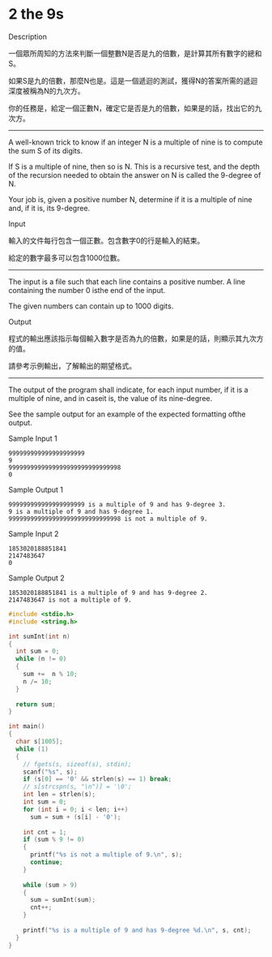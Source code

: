 # 2 the 9s

Description

一個眾所周知的方法來判斷一個整數N是否是九的倍數，是計算其所有數字的總和S。

如果S是九的倍數，那麼N也是。這是一個遞迴的測試，獲得N的答案所需的遞迴深度被稱為N的九次方。

你的任務是，給定一個正數N，確定它是否是九的倍數，如果是的話，找出它的九次方。

- ------------------------------------------------------------------------------

A well-known trick to know if an integer N is a multiple of nine is to compute the sum S of its digits.

If S is a multiple of nine, then so is N. This is a recursive test, and the depth of the recursion needed to obtain the answer on N is called the 9-degree of N.

Your job is, given a positive number N, determine if it is a multiple of nine and, if it is, its 9-degree.

Input

輸入的文件每行包含一個正數。包含數字0的行是輸入的結束。

給定的數字最多可以包含1000位數。

- ------------------------------------------------------------------------------

The input is a file such that each line contains a positive number. A line containing the number 0 isthe end of the input.

The given numbers can contain up to 1000 digits.

Output

程式的輸出應該指示每個輸入數字是否為九的倍數，如果是的話，則顯示其九次方的值。

請參考示例輸出，了解輸出的期望格式。

- ------------------------------------------------------------------------------

The output of the program shall indicate, for each input number, if it is a multiple of nine, and in caseit is, the value of its nine-degree.

See the sample output for an example of the expected formatting ofthe output.

Sample Input 1

```
999999999999999999999
9
9999999999999999999999999999998
0

```

Sample Output 1

```
999999999999999999999 is a multiple of 9 and has 9-degree 3.
9 is a multiple of 9 and has 9-degree 1.
9999999999999999999999999999998 is not a multiple of 9.
```

Sample Input 2

```
1853020188851841
2147483647
0

```

Sample Output 2

```
1853020188851841 is a multiple of 9 and has 9-degree 2.
2147483647 is not a multiple of 9.
```

```c
#include <stdio.h>
#include <string.h>

int sumInt(int n)
{
  int sum = 0;
  while (n != 0)
  {
    sum +=  n % 10;
    n /= 10;
  }
  
  return sum;
}

int main()
{
  char s[1005];
  while (1)
  {
    // fgets(s, sizeof(s), stdin);
    scanf("%s", s);
    if (s[0] == '0' && strlen(s) == 1) break;
    // s[strcspn(s, "\n")] = '\0';
    int len = strlen(s);
    int sum = 0;
    for (int i = 0; i < len; i++)
      sum = sum + (s[i] - '0');
    
    int cnt = 1;
    if (sum % 9 != 0)
    {
      printf("%s is not a multiple of 9.\n", s);
      continue;
    }
    
    while (sum > 9)
    {
      sum = sumInt(sum);
      cnt++;
    }
    
    printf("%s is a multiple of 9 and has 9-degree %d.\n", s, cnt);
  }
}
```